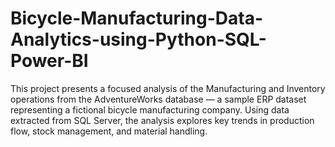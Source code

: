 # Bicycle-Manufacturing-Data-Analytics-using-Python-SQL-Power-BI
This project presents a focused analysis of the Manufacturing and Inventory operations from the AdventureWorks database — a sample ERP dataset representing a fictional bicycle manufacturing company. Using data extracted from SQL Server, the analysis explores key trends in production flow, stock management, and material handling.
